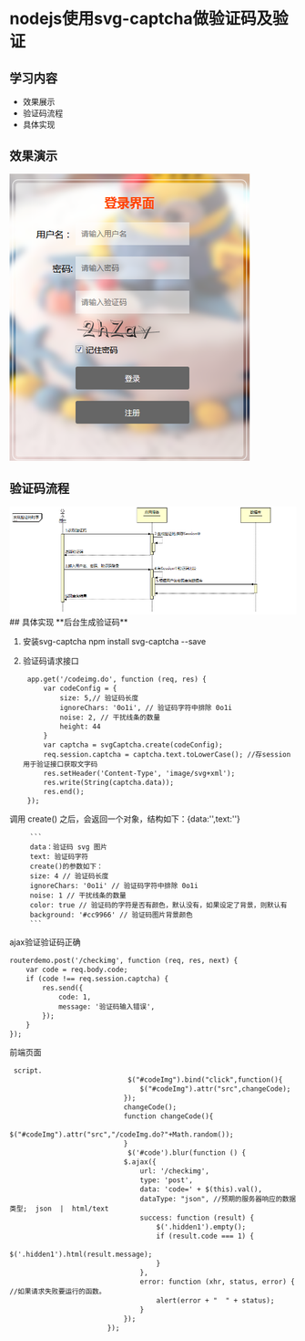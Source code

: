# nodejs使用svg-captcha做验证码及验证
## 学习内容
- 效果展示
- 验证码流程
- 具体实现

## 效果演示

<img src="media/jt.png"/>

## 验证码流程
<img src="media/yzm.png" />
## 具体实现
**后台生成验证码**

1. 安装svg-captcha npm install svg-captcha --save
2. 验证码请求接口

		app.get('/codeimg.do', function (req, res) {
		    var codeConfig = {
		        size: 5,// 验证码长度
		        ignoreChars: '0o1i', // 验证码字符中排除 0o1i
		        noise: 2, // 干扰线条的数量
		        height: 44 
		    }
		    var captcha = svgCaptcha.create(codeConfig);
		    req.session.captcha = captcha.text.toLowerCase(); //存session用于验证接口获取文字码
		    res.setHeader('Content-Type', 'image/svg+xml');
		    res.write(String(captcha.data));
		    res.end();
		});
调用 create() 之后，会返回一个对象，结构如下：{data:'',text:''}

         ```
	     data：验证码 svg 图片
	     text: 验证码字符
	     create()的参数如下：
		 size: 4 // 验证码长度
		 ignoreChars: '0o1i' // 验证码字符中排除 0o1i
		 noise: 1 // 干扰线条的数量
		 color: true // 验证码的字符是否有颜色，默认没有，如果设定了背景，则默认有
		 background: '#cc9966' // 验证码图片背景颜色
         ```
ajax验证验证码正确

```
routerdemo.post('/checkimg', function (req, res, next) {
    var code = req.body.code;
    if (code !== req.session.captcha) {
        res.send({
            code: 1,
            message: '验证码输入错误',
        });
    }
});
```

前端页面

```
 script.
                             $("#codeImg").bind("click",function(){
                                $("#codeImg").attr("src",changeCode);
                            });
                            changeCode();
                            function changeCode(){
                                $("#codeImg").attr("src","/codeImg.do?"+Math.random());
                            } 
                             $('#code').blur(function () {
                            $.ajax({
                                url: '/checkimg',
                                type: 'post',
                                data: 'code=' + $(this).val(),
                                dataType: "json", //预期的服务器响应的数据类型;  json  |  html/text
                                success: function (result) {
                                    $('.hidden1').empty();
                                    if (result.code === 1) {
                                        $('.hidden1').html(result.message);
                                    }
                                },
                                error: function (xhr, status, error) { //如果请求失败要运行的函数。
                                    alert(error + "  " + status);
                                }
                            });
                        });        
```
